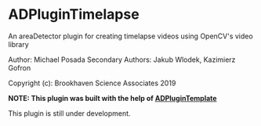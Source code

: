 # ADPluginTimelapse

An areaDetector plugin for creating timelapse videos using OpenCV's video library

Author: Michael Posada
Secondary Authors: Jakub Wlodek, Kazimierz Gofron


Copyright (c): Brookhaven Science Associates 2019

**NOTE: This plugin was built with the help of [ADPluginTemplate](https://github.com/epicsNSLS2-areaDetector/ADPluginTemplate)**

This plugin is still under development.
